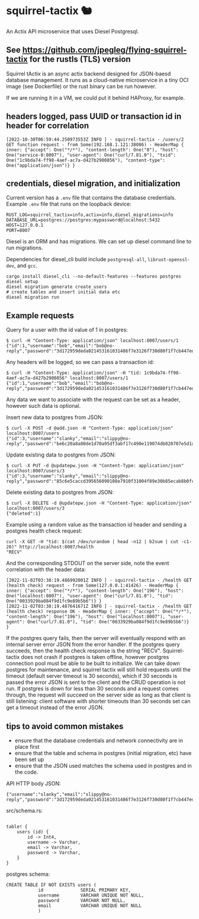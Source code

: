 # squirrel-tactix 🐿️ 

An Actix API microservice that uses Diesel Postgresql.

## See https://github.com/jpegleg/flying-squirrel-tactix for the rustls (TLS) version

Squirrel tActix is an async actix backend designed for JSON-baesd database management.
It runs as a cloud-native microservice in a tiny OCI image (see Dockerfile) or the rust binary can be run however.

If we are running it in a VM, we could put it behind HAProxy, for example.

## headers logged, pass UUID or transaction id in header for correlation

```
[2022-10-30T06:59:44.250973553Z INFO ] - squirrel-tactix - /users/2 GET function request - from Some(192.168.1.121:38086) - HeaderMap { inner: {"accept": One("*/*"), "content-length": One("0"), "host": One("service-0:8007"), "user-agent": One("curl/7.81.0"), "txid": One("1c9bda74-ff98-4aef-ac7a-d427b2900856"), "content-type": One("application/json")} }

```

## credentials, diesel migration, and initialization

Current version has a `.env` file that contains the database credentials. Example `.env` file that runs on the loopback device:

```
RUST_LOG=squirrel_tactix=info,actix=info,diesel_migrations=info
DATABASE_URL=postgres://postgres:mypassword@localhost:5432
HOST=127.0.0.1
PORT=8007
```

Diesel is an ORM and has migrations. We can set up diesel command line to run migrations.

Dependencies for diesel_cli build include `postgresql-all`, `librust-openssl-dev`, and `gcc`.

```
cargo install diesel_cli --no-default-features --features postgres
diesel setup
diesel migration generate create_users
# create tables and insert initial data etc
diesel migration run
```


## Example requests

Query for a user with the id value of 1 in postgres:

```
$ curl -H "Content-Type: application/json" localhost:8007/users/1
{"id":1,"username":"bob","email":"bob@no-reply","password":"3d172959deda021453161031486f7e3126f730d80f1f7cb447edbe36777ff0c4113b0508e3cb87c27784ff0e84cb96eb7727a6e6bd597be0bc19436e700eafff"}
```

Any headers will be logged, so we can pass a transaction id:

```
$ curl -H "Content-Type: application/json" -H "tid: 1c9bda74-ff98-4aef-ac7a-d427b2900856" localhost:8007/users/1
{"id":1,"username":"bob","email":"bob@no-reply","password":"3d172959deda021453161031486f7e3126f730d80f1f7cb447edbe36777ff0c4113b0508e3cb87c27784ff0e84cb96eb7727a6e6bd597be0bc19436e700eafff"}
```

Any data we want to associate with the request can be set as a header, however such data is optional.

Insert new data to postgres from JSON:
```
$ curl -X POST -d @add.json -H "Content-Type: application/json" localhost:8007/users
{"id":3,"username":"slanky","email":"slippy@no-reply","password":"be6c20a8a80de1d70a95df3abf17c490e119074db020707e5d1a58255657f372336885580bfb1ae2acfced7d3170d0691669be89c7c266b8c8990e0b766c3ab0"}
````

Update existing data to postgres from JSON:
```
$ curl -X PUT -d @updatepw.json -H "Content-Type: application/json" localhost:8007/users/3
{"id":3,"username":"slanky","email":"slippy@no-reply","password":"85c6e5caccd395656090108e7910f31004f89e30b85ecab8b0fc68cd292541796e5a49803dc43641efff22c1252b190adcd7080e1dda725e7f77acb0ef22a073"}
````

Delete existing data to postgres from JSON:
```
$ curl -X DELETE -d @updatepw.json -H "Content-Type: application/json" localhost:8007/users/3
{"deleted":1}
```

Example using a random value as the transaction id header and sending a postgres health check request:
```
curl -X GET -H "tid: $(cat /dev/urandom | head -n12 | b2sum | cut -c1-26)" http://localhost:8007/health
"RECV"
```

And the corresponding STDOUT on the server side, note the event correlation with the header data:
```
[2022-11-02T03:38:19.486992001Z INFO ] - squirrel-tactix - /health GET (health check) request - from Some(127.0.0.1:41426) - HeaderMap { inner: {"accept": One("*/*"), "content-length": One("196"), "host": One("localhost:8007"), "user-agent": One("curl/7.81.0"), "tid": One("0033929ba084f9d1fc9e89b5b6")} }
[2022-11-02T03:38:19.487641671Z INFO ] - squirrel-tactix - /health GET (health check) response OK - HeaderMap { inner: {"accept": One("*/*"), "content-length": One("196"), "host": One("localhost:8007"), "user-agent": One("curl/7.81.0"), "tid": One("0033929ba084f9d1fc9e89b5b6")} }
```

If the postgres query fails, then the server will eventually respond with an internal server error JSON from the error handler.
If the postgres query succeeds, then the health check response is the string "RECV".
Squirrel-tactix does not crash if postgres is taken offline, however postgres connection pool must be able to be built to initialize.
We can take down postgres for maintenance, and squirrel tactix will still hold requests until the timeout (default server timeout is 30 seconds),
which if 30 seconds is passed the error JSON is sent to the client and the CRUD operation is not run. If postgres is down for less than
30 seconds and a request comes through, the request will succeed on the server side as long as that client is still listening: client software
with shorter timeouts than 30 seconds set can get a timeout instead of the error JSON.

## tips to avoid common mistakes

- ensure that the database credentials and network connectivity are in place first
- ensure that the table and schema in postgres (initial migration, etc) have been set up
- ensure that the JSON used matches the schema used in postgres and in the code.

API HTTP body JSON:
```
{"username":"slanky","email":"slippy@no-reply","password":"3d172959deda021453161031486f7e3126f730d80f1f7cb447edbe36777ff0c4113b0508e3cb87c27784ff0e84cb96eb7727a6e6bd597be0bc19436e700eafff"}
```
src/schema.rs:
```

table! {
    users (id) {
        id -> Int4,
        username -> Varchar,
        email -> Varchar,
        password -> Varchar,
    }
}
```
postgres schema:
```
CREATE TABLE IF NOT EXISTS users (
            id              SERIAL PRIMARY KEY,
            username        VARCHAR UNIQUE NOT NULL,
            password        VARCHAR NOT NULL,
            email           VARCHAR UNIQUE NOT NULL
            )

```
